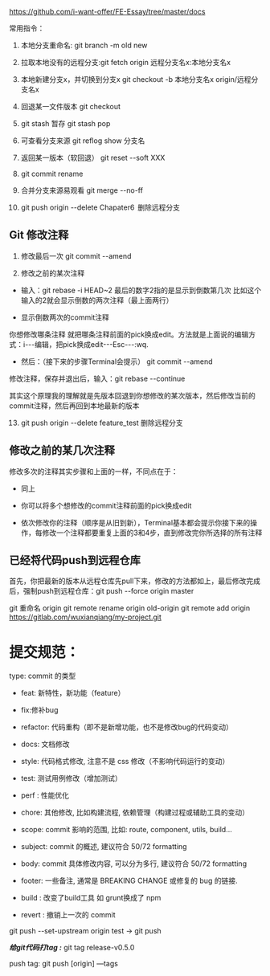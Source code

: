 https://github.com/i-want-offer/FE-Essay/tree/master/docs 

常用指令：
1. 本地分支重命名: git branch -m old new 
2. 拉取本地没有的远程分支:git fetch origin  远程分支名x:本地分支名x 

3. 本地新建分支x，并切换到分支x    git checkout -b 本地分支名x origin/远程分支名x     

4. 回退某一文件版本                     git checkout <hash> <filename>              

5. git  stash  暂存                                      git stash pop 

6. 可查看分支来源                          git reflog show 分支名    

7. 返回某一版本（软回退）            git reset --soft XXX                               

8. git  commit rename 

9. 合并分支来源易观看                   git merge  --no-ff      

10. git push origin --delete Chapater6     删除远程分支 

## Git 修改注释  

1. 修改最后一次      git commit --amend 

2. 修改之前的某次注释 

- 输入：git rebase -i HEAD~2 
最后的数字2指的是显示到倒数第几次 比如这个输入的2就会显示倒数的两次注释（最上面两行） 

- 显示倒数两次的commit注释 

你想修改哪条注释 就把哪条注释前面的pick换成edit。方法就是上面说的编辑方式：i---编辑，把pick换成edit---Esc---:wq. 

- 然后：（接下来的步骤Terminal会提示） 
git commit --amend 

 

修改注释，保存并退出后，输入：git rebase --continue 

 

其实这个原理我的理解就是先版本回退到你想修改的某次版本，然后修改当前的commit注释，然后再回到本地最新的版本 

13. git push origin --delete feature_test 删除远程分支 

## 修改之前的某几次注释 

修改多次的注释其实步骤和上面的一样，不同点在于： 

- 同上 

- 你可以将多个想修改的commit注释前面的pick换成edit  

- 依次修改你的注释（顺序是从旧到新），Terminal基本都会提示你接下来的操作，每修改一个注释都要重复上面的3和4步，直到修改完你所选择的所有注释 

## 已经将代码push到远程仓库 

首先，你把最新的版本从远程仓库先pull下来，修改的方法都如上，最后修改完成后，强制push到远程仓库：git push --force origin master 


git 重命名 origin 
git remote rename origin old-origin 
git remote add origin https://gitlab.com/wuxianqiang/my-project.git 

 
# 提交规范： 

type: commit 的类型 

 

- feat: 新特性，新功能（feature） 
- fix:修补bug  
- refactor: 代码重构（即不是新增功能，也不是修改bug的代码变动） 
- docs: 文档修改 
- style: 代码格式修改, 注意不是 css 修改（不影响代码运行的变动） 

- test: 测试用例修改（增加测试） 

- perf : 性能优化 

- chore: 其他修改, 比如构建流程, 依赖管理（构建过程或辅助工具的变动） 

- scope: commit 影响的范围, 比如: route, component, utils, build... 

- subject: commit 的概述, 建议符合 50/72 formatting 
- body: commit 具体修改内容, 可以分为多行, 建议符合 50/72 formatting 
- footer: 一些备注, 通常是 BREAKING CHANGE 或修复的 bug 的链接. 

- build : 改变了build工具 如 grunt换成了 npm 
- revert : 撤销上一次的 commit 

 
git push --set-upstream origin test 
-> git push

***给git代码打tag :***    git tag release-v0.5.0 

 push tag:  git push [origin] —tags 